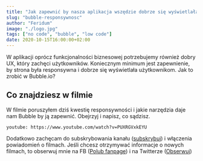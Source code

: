 ```yaml
---
title: "Jak zapewnić by nasza aplikacja wszędzie dobrze się wyświetlała!"
slug: "bubble-responsywnosc"
author: "Feridum"
image: "./logo.jpg"
tags: ["no code", "bubble", "low code"]
date: 2020-10-15T16:00:00+02:00
---
```


W aplikacji oprócz funkcjonalności biznesowej potrzebujemy również dobry UX, który zachęci użytkowników. Koniecznym minimum jest zapewnienie, by strona była responsywna i dobrze się wyświetlała użytkownikom. Jak to zrobić w Bubble.io?

<!--more-->

## Co znajdziesz w filmie

W filmie poruszyłem dziś kwestię responsywności i jakie narzędzia daje nam Bubble by ją zapewnić. Obejrzyj i napisz, co sądzisz.

`youtube: https://www.youtube.com/watch?v=PUXRGVxkEYU`

Dodatkowo zachęcam do subskrybowania kanału ([subskrybuj](https://www.youtube.com/channel/UCooPcxqwzgbQUpnh4FAoZpw?sub_confirmation=1)) i włączenia powiadomień o filmach. Jeśli chcesz otrzymywać informacje o nowych filmach, to obserwuj mnie na FB ([Polub fanpage](https://www.facebook.com/fsgeekk)) i na Twitterze ([Obserwuj](https://twitter.com/fsgeek_pl))
